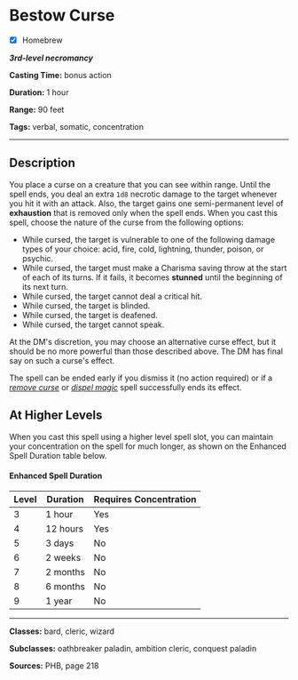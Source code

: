 # Bestow Curse

- [x] Homebrew

***3rd-level necromancy***

**Casting Time:** bonus action

**Duration:** 1 hour

**Range:** 90 feet

**Tags:** verbal, somatic, concentration

---

## Description
You place a curse on a creature that you can see within range.
Until the spell ends, you deal an extra `1d8` necrotic damage to the target whenever you hit it with an attack.
Also, the target gains one semi-permanent level of **exhaustion** that is removed only when the spell ends.
When you cast this spell, choose the nature of the curse from the following options:
- While cursed, the target is vulnerable to one of the following damage types of your choice: acid, fire, cold, lightning, thunder, poison, or psychic.
- While cursed, the target must make a Charisma saving throw at the start of each of its turns.
	If it fails, it becomes **stunned** until the beginning of its next turn.
- While cursed, the target cannot deal a critical hit.
- While cursed, the target is blinded.
- While cursed, the target is deafened.
- While cursed, the target cannot speak.

At the DM's discretion, you may choose an alternative curse effect, but it should be no more powerful than those described above.
The DM has final say on such a curse's effect.

The spell can be ended early if you dismiss it (no action required) or if a [*remove curse*](../level-3/remove-curse.md) or [*dispel magic*](../level-3/dispel-magic.md) spell successfully ends its effect.

## At Higher Levels
When you cast this spell using a higher level spell slot, you can maintain your concentration on the spell for much longer, as shown on the Enhanced Spell Duration table below.

#### Enhanced Spell Duration
| Level | Duration   | Requires Concentration |
|-------|------------|------------------------|
| 3     | 1 hour     | Yes                    |
| 4     | 12 hours   | Yes                    |
| 5     | 3 days     | No                     |
| 6     | 2 weeks    | No                     |
| 7     | 2 months   | No                     |
| 8     | 6 months   | No                     |
| 9     | 1 year     | No                     |

---

**Classes:** bard, cleric, wizard

**Subclasses:** oathbreaker paladin, ambition cleric, conquest paladin

**Sources:** PHB, page 218
